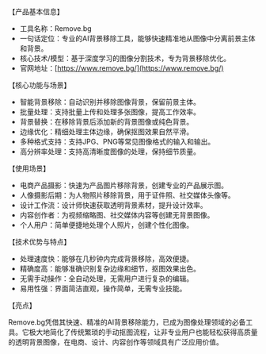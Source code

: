 【产品基本信息】
- 工具名称：Remove.bg
- 一句话定位：专业的AI背景移除工具，能够快速精准地从图像中分离前景主体和背景。
- 核心技术/模型：基于深度学习的图像分割技术，专为背景移除优化。
- 官网地址：[https://www.remove.bg/](https://www.remove.bg/)

【核心功能与场景】
- 智能背景移除：自动识别并移除图像背景，保留前景主体。
- 批量处理：支持批量上传和处理多张图像，提高工作效率。
- 背景替换：在移除背景后添加新的背景图像或纯色背景。
- 边缘优化：精细处理主体边缘，确保抠图效果自然平滑。
- 多种格式支持：支持JPG、PNG等常见图像格式的输入和输出。
- 高分辨率处理：支持高清晰度图像的处理，保持细节质量。

【使用场景】
- 电商产品摄影：快速为产品图片移除背景，创建专业的产品展示图。
- 人像摄影后期：为人物照片移除背景，用于证件照、社交媒体头像等。
- 设计工作流：设计师快速获取透明背景素材，提升设计效率。
- 内容创作者：为视频缩略图、社交媒体内容等创建无背景图像。
- 个人用户：简单便捷地处理个人照片，创建个性化图像。

【技术优势与特点】
- 处理速度快：能够在几秒钟内完成背景移除，高效便捷。
- 精确度高：能够准确识别复杂边缘和细节，抠图效果出色。
- 无需手动操作：全自动处理，无需用户进行复杂的编辑。
- 易用性强：界面简洁直观，操作简单，无需专业技能。

【亮点】

Remove.bg凭借其快速、精准的AI背景移除能力，已成为图像处理领域的必备工具。它极大地简化了传统繁琐的手动抠图流程，让非专业用户也能轻松获得高质量的透明背景图像，在电商、设计、内容创作等领域具有广泛应用价值。
